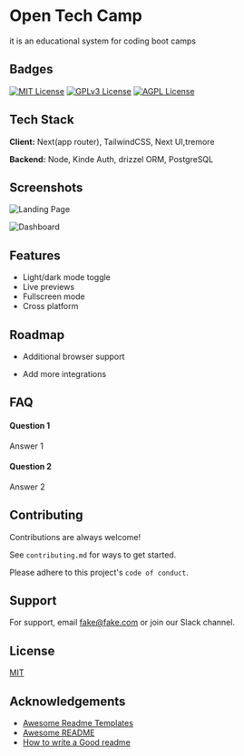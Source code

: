 
# Open Tech Camp

it is an educational system for coding boot camps


## Badges

[![MIT License](https://img.shields.io/badge/License-MIT-green.svg)](https://choosealicense.com/licenses/mit/)
[![GPLv3 License](https://img.shields.io/badge/License-GPL%20v3-yellow.svg)](https://opensource.org/licenses/)
[![AGPL License](https://img.shields.io/badge/license-AGPL-blue.svg)](http://www.gnu.org/licenses/agpl-3.0)


## Tech Stack

**Client:** Next(app router), TailwindCSS, Next UI,tremore

**Backend:** Node, Kinde Auth, drizzel ORM, PostgreSQL


## Screenshots

![Landing Page](https://res.cloudinary.com/dajj4ftba/image/upload/v1702558147/otc-landing-14-12-23_qrgcbn.png)

![Dashboard](https://res.cloudinary.com/dajj4ftba/image/upload/v1702558478/otc-dashboard-2023-12-14_vnevou.png)



## Features

- Light/dark mode toggle
- Live previews
- Fullscreen mode
- Cross platform


## Roadmap

- Additional browser support

- Add more integrations


## FAQ

#### Question 1

Answer 1

#### Question 2

Answer 2


## Contributing

Contributions are always welcome!

See `contributing.md` for ways to get started.

Please adhere to this project's `code of conduct`.


## Support

For support, email fake@fake.com or join our Slack channel.


## License

[MIT](https://choosealicense.com/licenses/mit/)


## Acknowledgements

 - [Awesome Readme Templates](https://awesomeopensource.com/project/elangosundar/awesome-README-templates)
 - [Awesome README](https://github.com/matiassingers/awesome-readme)
 - [How to write a Good readme](https://bulldogjob.com/news/449-how-to-write-a-good-readme-for-your-github-project)

